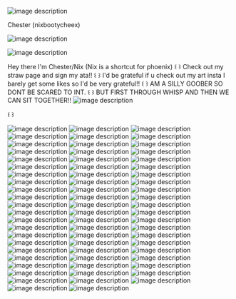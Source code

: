 ![image description](https://64.media.tumblr.com/16addfa05d4eb55bc220480c49018d9b/804a182a7ca8e6a2-35/s2048x3072/710b670fd4041c5ad2b3f938b2e5e7508c8c3a84.pnj)




Chester (nixbootycheex)  

![image description](https://i.pinimg.com/originals/f0/af/c9/f0afc92cee5af64075d566a361fe348f.gif)


  ![image description](https://adriansblinkiecollection.neocities.org/w11.gif)


  Hey there I'm Chester/Nix (Nix is a shortcut for phoenix) 
꒰ ꒱ Check out my straw page and sign my ata!! ꒰ ꒱
I'd be grateful if u check out my art insta I barely get some likes so I'd be very grateful!! 
꒰ ꒱ AM A SILLY GOOBER SO DONT BE SCARED TO INT. ꒰ ꒱
 BUT FIRST THROUGH WHISP AND THEN WE CAN SIT TOGETHER!!
![image description](https://64.media.tumblr.com/fc8edfe17dfd760a9ee273855d65e9b8/tumblr_inline_pdzdvpp6jd1v11djx_500.gif)



꒰ ꒱




![image description](https://64.media.tumblr.com/5fd6b88595f6233dc115b26008b69331/tumblr_inline_pc38kzuDql1vfzaiv_1280.gif)
![image description](https://64.media.tumblr.com/60f811004acd5aca9ac05894e3eb8a37/tumblr_inline_pdzdwmo3oY1v11djx_500.gif)
![image description](https://adriansblinkiecollection.neocities.org/buttons/b2.gif)
![image description](https://adriansblinkiecollection.neocities.org/buttons/a112.gif)
![image description](https://adriansblinkiecollection.neocities.org/stamps/f40.png)
![image description](https://adriansblinkiecollection.neocities.org/buttons/2.gif)
![image description](https://adriansblinkiecollection.neocities.org/v15.gif)
![image description](https://adriansblinkiecollection.neocities.org/d90.gif)
![image description](https://adriansblinkiecollection.neocities.org/stamps/e23.png)
![image description](https://adriansblinkiecollection.neocities.org/stamps/e83.png)
![image description](https://adriansblinkiecollection.neocities.org/stamps/e119.png)
![image description](https://adriansblinkiecollection.neocities.org/stamps/e54.png)
![image description](https://adriansblinkiecollection.neocities.org/stamps/f40.png)
![image description](https://adriansblinkiecollection.neocities.org/stamps/f33.gif)
![image description](https://adriansblinkiecollection.neocities.org/buttons/a81.gif)
![image description](https://adriansblinkiecollection.neocities.org/z13.gif)
![image description](https://adriansblinkiecollection.neocities.org/stamps/f36.png)
![image description](https://adriansblinkiecollection.neocities.org/stamps/f21.png)
![image description](https://adriansblinkiecollection.neocities.org/stamps/d2.gif)
![image description](https://adriansblinkiecollection.neocities.org/stamps/d114.png)
![image description](https://adriansblinkiecollection.neocities.org/stamps/d113.png)
![image description](https://supplies.ju.mp/assets/images/gallery01/3468f611.png?v=1c1ba870)
![image description](https://supplies.ju.mp/assets/images/gallery01/cb261ec8_original.png?v=1c1ba870)
![image description](https://supplies.ju.mp/assets/images/gallery01/a7da72bf_original.jpg?v=1c1ba870)
![image description](https://supplies.ju.mp/assets/images/gallery01/dcd0451a_original.png?v=1c1ba870)
![image description](https://supplies.ju.mp/assets/images/gallery01/ed5271e3_original.png?v=1c1ba870)
![image description](https://raining-starss.neocities.org/gittyimages%20(19).png)
![image description](https://images-wixmp-ed30a86b8c4ca887773594c2.wixmp.com/f/123d674b-ec3a-48d6-974e-6735d6a62320/d6tsafd-767a82bc-1049-4c51-9e08-26bd00a7f460.gif?token=eyJ0eXAiOiJKV1QiLCJhbGciOiJIUzI1NiJ9.eyJzdWIiOiJ1cm46YXBwOjdlMGQxODg5ODIyNjQzNzNhNWYwZDQxNWVhMGQyNmUwIiwiaXNzIjoidXJuOmFwcDo3ZTBkMTg4OTgyMjY0MzczYTVmMGQ0MTVlYTBkMjZlMCIsIm9iaiI6W1t7InBhdGgiOiJcL2ZcLzEyM2Q2NzRiLWVjM2EtNDhkNi05NzRlLTY3MzVkNmE2MjMyMFwvZDZ0c2FmZC03NjdhODJiYy0xMDQ5LTRjNTEtOWUwOC0yNmJkMDBhN2Y0NjAuZ2lmIn1dXSwiYXVkIjpbInVybjpzZXJ2aWNlOmZpbGUuZG93bmxvYWQiXX0.j8wQnNISvqJSFsKJgjy6sBE27TGUP3sfHSdrJuusudA)
![image description](https://files.catbox.moe/gm4qq1.png)
![image description](https://i.postimg.cc/Ss5FCqZH/IMG_3808.gif)
![image description](https://y2k.neocities.org/stamps2/46253362236_by_gaphals-dc6o0xv.gif)
![image description](https://external-media.spacehey.net/media/sC4honZ4Kum1a4lro66zEzviTWezJIqpjOt0DlsIveqs=/https://64.media.tumblr.com/ce97c1e407499e090372c8594fcc055b/432833bf2337103d-2f/s250x250_c1/9b3f889cfb7cd265a754f33c4081ef13926f40a0.png)
![image description](https://adriansblinkiecollection.neocities.org/d66.gif)
![image description](https://adriansblinkiecollection.neocities.org/d95.gif)
![image description](https://adriansblinkiecollection.neocities.org/w3.gif)
![image description](https://adriansblinkiecollection.neocities.org/k6.gif)
![image description](https://adriansblinkiecollection.neocities.org/l1.gif)
![image description](https://adriansblinkiecollection.neocities.org/stamps/i25.gif)
![image description](https://adriansblinkiecollection.neocities.org/stamps/e60.png)
![image description](https://adriansblinkiecollection.neocities.org/stamps/k4.png)
![image description](https://adriansblinkiecollection.neocities.org/stamps/d3.gif)
![image description](https://adriansblinkiecollection.neocities.org/stamps/d61.gif)
![image description](https://adriansblinkiecollection.neocities.org/stamps/b13.png)
![image description](https://adriansblinkiecollection.neocities.org/stamps/e90.gif)
![image description](https://i5.glitter-graphics.org/pub/572/572045gskuxejdd7.gif)
![image description](https://i.ibb.co/vYR7WvP/Deadpool-1.gif)
![image description](https://i.ibb.co/X3wXpw8/Deadpool-5.gif)
![image description](https://i.postimg.cc/qvyp9d88/fags-for-palestine.gif)
![image description](https://64.media.tumblr.com/9cc9b7cb77d95e4452d78e5278f9f341/1e5ee5fdd13ae7b1-32/s100x200/c6190650a5766ff8843342bd9abc2cc372d2d38f.pnj)
![image description](https://64.media.tumblr.com/d5377a26b13e4c2ee5b17c6f73109159/8ef39cb64548f4c3-14/s250x400/f7841db689ade84d4f56051a5090a2326d1ce882.gifv)
![image description](https://64.media.tumblr.com/a5c9d19c0f0b3643795c1e10e8610a34/8ef39cb64548f4c3-7a/s250x400/2d411e477c39578a80d18cace8ad609d2de1d279.gifv)
![image description](https://64.media.tumblr.com/bde5f3e011db9ffe2063da3e04a6c240/d57c6c97c638a38d-85/s250x400/f7b6752a7d386a5a5cfc00e7c32f37d02298c4af.gif)
![image description](https://64.media.tumblr.com/3a0741b60bee67325bcf11bdecf12b5c/af80e6e2ed7a9c08-16/s100x200/a4a43654293ec4752c37cb5dbccf75cd921f3ac9.pnj)
![image description](https://64.media.tumblr.com/e2f3babeca4ffbbe6f84fd13f38fe1c1/590ada35a4f2d6f9-fd/s640x960/38aac96126ceba87dd18f06906b609afb65f0078.gifv)
![image description](https://64.media.tumblr.com/79b78fac23fee067c7332944d0782bfe/590ada35a4f2d6f9-70/s640x960/393838bdbb16336201fbc244dbd6d06caaf50a97.gifv)
![image description](https://64.media.tumblr.com/7b925060f4627ac2f916298a67f6182a/590ada35a4f2d6f9-57/s640x960/0bf4c1c4e825abc30b4ddf9d3a784660dca17752.gifv)
![image description](https://64.media.tumblr.com/1d91afe46c2fa4d8cb0845400302d1b7/590ada35a4f2d6f9-13/s640x960/a6a4377d714f933d617e1d362512a02b3fa551c2.gifv)
![image description](https://64.media.tumblr.com/5a719925acbca524feea4350d7729bbc/590ada35a4f2d6f9-6d/s640x960/c87133cfac614e0772bfce7b4be0c4196e27a3e9.gifv)
![image description](https://64.media.tumblr.com/854ef919d1e3e1171758339d864e0c51/590ada35a4f2d6f9-0d/s640x960/6b316cd606dafc306433633c97b8858d9a964aa5.gifv)
![image description](https://64.media.tumblr.com/d45a9534879b4276963a7300dd07db65/83f561e7eda11a70-41/s100x200/181d9e2a58a7e4e9e69dc7cf1dc12be8750e9053.pnj)
![image description](https://64.media.tumblr.com/0e27d2cd2464debfb39cb5dde3b8d7ab/83f561e7eda11a70-d4/s100x200/1311cfa1f93f9574211ec43c36e11a32409d8735.pnj)
![image description](https://64.media.tumblr.com/87ba99ffaa724c49e00d8b0f2fec7d69/83f561e7eda11a70-cd/s100x200/e8a375b282fc50d9fc409c9267ddb0fd37d7e611.gifv)
![image description](https://64.media.tumblr.com/93d9bf23dcc1ad9700be60843b832f04/83f561e7eda11a70-57/s250x400/a6fbdd0500f7aeb0f95c4293e11c3b6b92d4ab10.gifv)
![image description](https://y2k.neocities.org/blinkiez/tumblr_inline_pcjgdawteA1vss73l_1280.gif)
![image description](https://adriansblinkiecollection.neocities.org/stamps/e65.gif)
